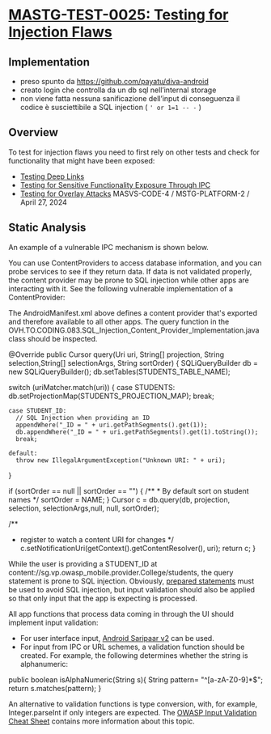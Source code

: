 # [MASTG-TEST-0025: Testing for Injection Flaws](https://mas.owasp.org/MASTG/tests/android/MASVS-CODE/MASTG-TEST-0025)
## Implementation

- preso spunto da https://github.com/payatu/diva-android
- creato login che controlla da un db sql nell’internal storage
- non viene fatta nessuna sanificazione dell’input di conseguenza il codice è susciettibile a SQL injection ( `' or 1=1 -- -` )

## Overview

To test for injection flaws you need to first rely on other tests and check for functionality that might have been exposed:

- [Testing Deep Links](#)
- [Testing for Sensitive Functionality Exposure Through IPC](#)
- [Testing for Overlay Attacks](#)
MASVS-CODE-4 / MSTG-PLATFORM-2 / April 27, 2024
## Static Analysis

An example of a vulnerable IPC mechanism is shown below.

You can use ContentProviders to access database information, and you can probe services to see if they return data. If data is not validated properly, the content provider may be prone to SQL injection while other apps are interacting with it. See the following vulnerable implementation of a ContentProvider:

<provider
  android:name="OVH.TO.CODING.083.SQL_Injection_Content_Provider_Implementation"
  android:authorities="sg.vp.owasp_mobile.provider.College"/>

The AndroidManifest.xml above defines a content provider that's exported and therefore available to all other apps. The query function in the OVH.TO.CODING.083.SQL_Injection_Content_Provider_Implementation.java class should be inspected.

@Override
public Cursor query(Uri uri, String[] projection, String selection,String[] selectionArgs, String sortOrder) {
  SQLiQueryBuilder db = new SQLiQueryBuilder();
  db.setTables(STUDENTS_TABLE_NAME);

  switch (uriMatcher.match(uri)) {
    case STUDENTS:
      db.setProjectionMap(STUDENTS_PROJECTION_MAP);
      break;

    case STUDENT_ID:
      // SQL Injection when providing an ID
      appendWhere("_ID = " + uri.getPathSegments().get(1));
      db.appendWhere("_ID = " + uri.getPathSegments().get(1).toString());
      break;

    default:
      throw new IllegalArgumentException("Unknown URI: " + uri);
  }

  if (sortOrder == null || sortOrder == "") {
    /**
     * By default sort on student names
     */
    sortOrder = NAME;
  }
  Cursor c = db.query(db, projection, selection, selectionArgs,null, null, sortOrder);

  /**
   * register to watch a content URI for changes
   */
  c.setNotificationUri(getContext().getContentResolver(), uri);
  return c;
}

While the user is providing a STUDENT_ID at content://sg.vp.owasp_mobile.provider.College/students, the query statement is prone to SQL injection. Obviously, [prepared statements](#) must be used to avoid SQL injection, but input validation should also be applied so that only input that the app is expecting is processed.

All app functions that process data coming in through the UI should implement input validation:

- For user interface input, [Android Saripaar v2](#) can be used.
- For input from IPC or URL schemes, a validation function should be created. For example, the following determines whether the string is alphanumeric:

public boolean isAlphaNumeric(String s){
  String pattern= "^[a-zA-Z0-9]*$";
  return s.matches(pattern);
}

An alternative to validation functions is type conversion, with, for example, Integer.parseInt if only integers are expected. The [OWASP Input Validation Cheat Sheet](#) contains more information about this topic.